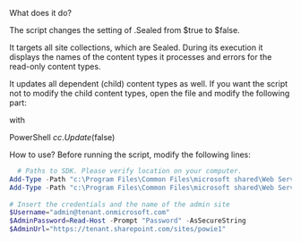 What does it do?
 

The script changes the setting of .Sealed from $true to $false.

 

It targets all site collections, which are Sealed. During its execution it displays the names of the content types it processes and errors for the read-only content types.

 

 



 

 

 

It updates all dependent (child) content types as well. If you want the script not to modify the child content types, open the file and modify the following part:

 

 

with

PowerShell
$cc.Update($false)
 
 

 

 

How to use?
Before running the script, modify the following lines:

 

```PowerShell
  # Paths to SDK. Please verify location on your computer. 
Add-Type -Path "c:\Program Files\Common Files\microsoft shared\Web Server Extensions\15\ISAPI\Microsoft.SharePoint.Client.dll"  
Add-Type -Path "c:\Program Files\Common Files\microsoft shared\Web Server Extensions\15\ISAPI\Microsoft.SharePoint.Client.Runtime.dll"  
 
# Insert the credentials and the name of the admin site 
$Username="admin@tenant.onmicrosoft.com" 
$AdminPassword=Read-Host -Prompt "Password" -AsSecureString 
$AdminUrl="https://tenant.sharepoint.com/sites/powie1" 
```         
 

